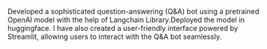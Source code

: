 Developed a sophisticated question-answering (Q&A) bot using a pretrained OpenAI model with the help of Langchain Library.Deployed the model in huggingface. I have also created a user-friendly interface powered by Streamlit, allowing users to interact with the Q&A bot seamlessly.
